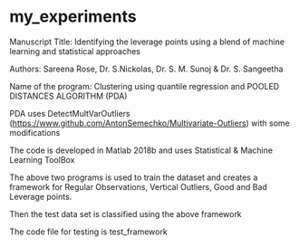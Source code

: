 # my_experiments
Manuscript Title: Identifying the leverage points using a blend of machine 
learning and statistical approaches


Authors: Sareena Rose, Dr. S.Nickolas, Dr. S. M. Sunoj & Dr. S. Sangeetha


Name of the program: Clustering using quantile regression and POOLED DISTANCES ALGORITHM (PDA)

PDA uses DetectMultVarOutliers (https://www.github.com/AntonSemechko/Multivariate-Outliers) with some modifications

The code is developed in Matlab 2018b and uses Statistical & Machine Learning ToolBox

The above two programs is used to train the dataset and creates a framework for Regular Observations, Vertical Outliers, Good and Bad Leverage points.

Then the test data set is classified using the above framework

The code file for testing is test_framework
